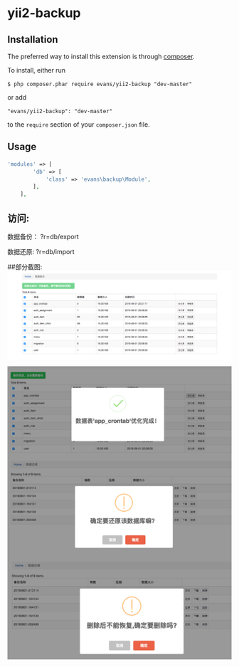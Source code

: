 # yii2-backup


## Installation

The preferred way to install this extension is through [composer](http://getcomposer.org/download/).

To install, either run

```
$ php composer.phar require evans/yii2-backup "dev-master"
```

or add

```
"evans/yii2-backup": "dev-master"
```

to the ```require``` section of your `composer.json` file.


## Usage

```php
'modules' => [
        'db' => [
            'class' => 'evans\backup\Module',
        ],
    ],
```
## 访问:

数据备份：
?r=db/export

数据还原:
?r=db/import

##部分截图:
<img src="https://github.com/EvansYe2/yii2-backup/blob/master/img/backup.png" alt="图片名称" align=center />

<img src="https://github.com/EvansYe2/yii2-backup/blob/master/img/optimize.png"  alt="图片名称" align=center />

<img src="https://github.com/EvansYe2/yii2-backup/blob/master/img/restore1.png" alt="图片名称" align=center />


<img src="https://github.com/EvansYe2/yii2-backup/blob/master/img/sqldelete.png" alt="图片名称" align=center />
